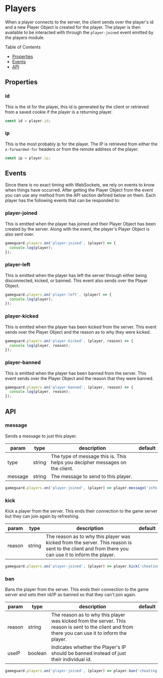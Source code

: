 # Players

When a player connects to the server, the client sends over the player's id and a new Player Object is created for the player. The player is then available to be interacted with through the `player-joined` event emitted by the players module.

Table of Contents

- [Properties](#properties)
- [Events](#events)
- [API](#api)

## **Properties**

### **id**

This is the id for the player, this id is generated by the client or retrieved from a saved cookie if the player is a returning player.

```js
const id = player.id;
```

### **ip**

This is the most probably ip for the player. The IP is retrieved from either the `x-forwarded-for` headers or from the remote address of the player.

```js
const ip = player.ip;
```

## **Events**

Since there is no exact timing with WebSockets, we rely on events to know when things have occurred. After getting the Player Object from the event you can use any method from the API section defined below on them. Each player has the following events that can be responded to:

### **player-joined**

This is emitted when the player has joined and their Player Object has been created by the server. Along with the event, the player's Player Object is also sent over.

```js
gameguard.players.on('player-joined', (player) => {
  console.log(player);
});
```

### **player-left**

This is emitted when the player has left the server through either being disconnected, kicked, or banned. This event also sends over the Player Object.

```js
gameguard.players.on('player-left', (player) => {
  console.log(player);
});
```

### **player-kicked**

This is emitted when the player has been kicked from the server. This event sends over the Player Object and the reason as to why they were kicked.

```js
gameguard.players.on('player-kicked', (player, reason) => {
  console.log(player, reason);
});
```

### **player-banned**

This is emitted when the player has been banned from the server. This event sends over the Player Object and the reason that they were banned.

```js
gameguard.players.on('player-banned', (player, reason) => {
  console.log(player, reason);
});
```

## **API**

### **message**

Sends a message to just this player.

| param   	| type   	| description                                                                  	| default 	|
|---------	|--------	|------------------------------------------------------------------------------	|---------	|
| type    	| string 	| The type of message this is. This helps you decipher messages on the client. 	|         	|
| message 	| string 	| The message to send to this player.                                          	|         	|

```js
gameguard.players.on('player-joined', (player) => player.message('info', 'Hello there!'));
```

### **kick**

Kick a player from the server. This ends their connection to the game server but they can join again by refreshing.

| param  	| type   	| description                                                                                                                                        	| default 	|
|--------	|--------	|----------------------------------------------------------------------------------------------------------------------------------------------------	|---------	|
| reason 	| string 	| The reason as to why this player was kicked from the server. This reason is sent to the client and from there you can use it to inform the player. 	|         	|

```js
gameguard.players.on('player-joined', (player) => player.kick('cheating'));
```

### **ban**

Bans the player from the server. This ends their connection to the game server and sets their id/IP as banned so that they can't join again.

| param  	| type    	| description                                                                                                                                        	| default 	|
|--------	|---------	|----------------------------------------------------------------------------------------------------------------------------------------------------	|---------	|
| reason 	| string  	| The reason as to why this player was kicked from the server. This reason is sent to the client and from there you can use it to inform the player. 	|         	|
| useIP  	| boolean 	| Indicates whether the Player's IP should be banned instead of just their individual id.                                                            	|         	|

```js
gameguard.players.on('player-joined', (player) => player.ban('cheating'));
```